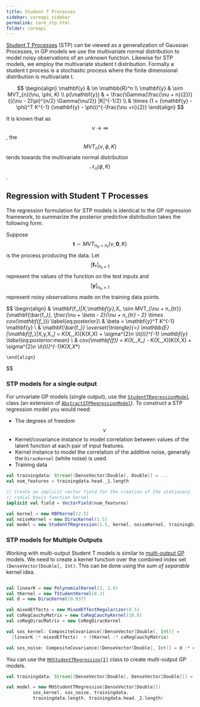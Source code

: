 ```yaml
---
title: Student T Processes
sidebar: coreapi_sidebar
permalink: core_stp.html
folder: coreapi
---
```


[Student T Processes](https://www.cs.cmu.edu/~andrewgw/tprocess.pdf) (STP) can be viewed as a generalization of Gaussian Processes, in GP models we use the multivariate normal distribution to model noisy observations of an unknown function. Likewise for STP models, we employ the multivariate student t distribution. Formally a student t process is a stochastic process where the finite dimensional distribution is multivariate t.

$$
\begin{align}
\mathbf{y} & \in \mathbb{R}^n \\
\mathbf{y} & \sim MVT_{n}(\nu, \phi, K) \\
p(\mathbf{y}) & = \frac{\Gamma(\frac{\nu + n}{2})}{((\nu - 2)\pi)^{n/2} \Gamma(\nu/2)} |K|^{-1/2} \\
& \times (1 + (\mathbf{y} - \phi)^T K^{-1} (\mathbf{y} - \phi))^{-\frac{\nu +n}{2}}
\end{align}
$$

It is known that as $$\nu \rightarrow \infty$$, the $$MVT_{n}(\nu, \phi, K)$$ tends towards the multivariate normal distribution $$\mathcal{N}_{n}(\phi, K)$$.

## Regression with Student T Processes

The regression formulation for STP models is identical to the GP regression framework, to summarize the posterior predictive distribution takes the following form.

Suppose $$\mathbf{t} \sim MVT_{n_{tr} + n_t}(\nu, \mathbf{0}, K)$$ is the process producing the data.
Let $$[\mathbf{f_*}]_{n_{t} \times 1}$$ represent the values of the function on the test inputs and $$[\mathbf{y}]_{n_{tr} \times 1}$$ represent noisy observations made on the training data points.

$$
	\begin{align}
		& \mathbf{f_*}|X,\mathbf{y},X_* \sim MVT_{\nu + n_{tr}}(\mathbf{\bar{f_*}}, \frac{\nu + \beta - 2}{\nu + n_{tr} - 2} \times cov(\mathbf{f_*}))  \label{eq:posterior}\\
    & \beta = \mathbf{y}^T K^{-1} \mathbf{y} \\
		& \mathbf{\bar{f_*}} \overset{\triangle}{=} \mathbb{E}[\mathbf{f_*}|X,y,X_*] = K(X_*,X)[K(X,X) + \sigma^{2}_n \it{I}]^{-1} \mathbf{y} \label{eq:posterior:mean} \\
		& cov(\mathbf{f_*}) = K(X_*,X_*) - K(X_*,X)[K(X,X) + \sigma^{2}_n \it{I}]^{-1}K(X,X_*)

	\end{align}
$$

### STP models for a single output

For univariate GP models (single output), use the [```StudentTRegressionModel```]({{site.apiurl}}/dynaml-core/index.html#io.github.mandar2812.dynaml.models.stp.StudentTRegression) class (an extension of [```AbstractSTPRegressionModel```]({{site.apiurl}}/dynaml-core/index.html#io.github.mandar2812.dynaml.models.stp.AbstractSTPRegressionModel)). To construct a STP regression model you would need:


* The degrees of freedom $$\nu$$
* Kernel/covariance instance to model correlation between values of the latent function at each pair of input features.
* Kernel instance to model the correlation of the additive noise, generally the ```DiracKernel``` (white noise) is used.
* Training data

```scala
val trainingdata: Stream[(DenseVector[Double], Double)] = ...
val num_features = trainingdata.head._1.length

// Create an implicit vector field for the creation of the stationary
// radial basis function kernel
implicit val field = VectorField(num_features)

val kernel = new RBFKernel(2.5)
val noiseKernel = new DiracKernel(1.5)
val model = new StudentTRegression(1.5, kernel, noiseKernel, trainingData)
```

### STP models for Multiple Outputs

Working with multi-output Student T models is similar to [multi-output GP]({{site.baseurl}}/core_gp.html#gp-models-for-multiple-outputs) models. We need to create a kernel function over the combined index set ```(DenseVector[Double], Int)```. This can be done using the _sum of separable_ kernel idea.

```scala

val linearK = new PolynomialKernel(2, 1.0)
val tKernel = new TStudentKernel(0.2)
val d = new DiracKernel(0.037)

val mixedEffects = new MixedEffectRegularizer(0.5)
val coRegCauchyMatrix = new CoRegCauchyKernel(10.0)
val coRegDiracMatrix = new CoRegDiracKernel

val sos_kernel: CompositeCovariance[(DenseVector[Double], Int)] =
  (linearK :* mixedEffects)  + (tKernel :* coRegCauchyMatrix)

val sos_noise: CompositeCovariance[(DenseVector[Double], Int)] = d :* coRegDiracMatrix

```

You can use the [```MOStudentTRegression[I]```]({{site.apiurl}}/dynaml-core/index.html#io.github.mandar2812.dynaml.models.gp.MOGPRegressionModel) class to create multi-output GP models.

```scala
val trainingdata: Stream[(DenseVector[Double], DenseVector[Double])] = ...

val model = new MOStudentTRegression[DenseVector[Double]](
          sos_kernel, sos_noise, trainingdata,
          trainingdata.length, trainingdata.head._2.length)

```
